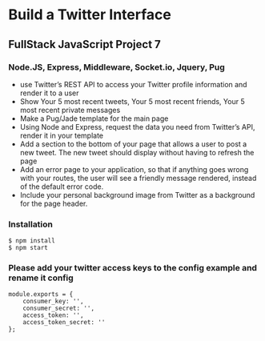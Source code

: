 # Build a Twitter Interface
## FullStack JavaScript Project 7
### Node.JS, Express, Middleware, Socket.io, Jquery, Pug


* use Twitter’s REST API to access your Twitter profile information and render it to a user
* Show Your 5 most recent tweets, Your 5 most recent friends, Your 5 most recent private messages
* Make a Pug/Jade template for the main page
* Using Node and Express, request the data you need from Twitter’s API, render it in your template
* Add a section to the bottom of your page that allows a user to post a new tweet. The new tweet should display without having to refresh the page
* Add an error page to your application, so that if anything goes wrong with your routes, the user will see a friendly message rendered, instead of the default error code.
* Include your personal background image from Twitter as a background for the page header.

### Installation

```
$ npm install
$ npm start
```
### Please add your twitter access keys to the config example and rename it config
```
module.exports = {
    consumer_key: '',
    consumer_secret: '',
    access_token: '',
    access_token_secret: ''
};
